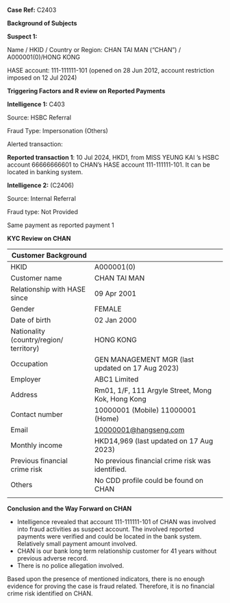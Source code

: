 **Case Ref:** C2403

**Background of Subjects**

**Suspect 1:**

Name / HKID / Country or Region: CHAN TAI MAN (“CHAN”) / A000001(0)/HONG KONG

HASE account: 111-111111-101 (opened on 28 Jun 2012, account restriction imposed on 12 Jul 2024)

**Triggering Factors and R eview on Reported Payments**

**Intelligence 1:** C403

Source: HSBC Referral

Fraud Type: Impersonation (Others)

Alerted transaction:

**Reported transaction 1**: 10 Jul 2024, HKD1, from MISS YEUNG KAI ’s HSBC account 66666666601 to CHAN’s HASE account 111-111111-101. It can be located in banking system.

**Intelligence 2:** (C2406)

Source: Internal Referral

Fraud type: Not Provided

Same payment as reported payment 1

**KYC Review on CHAN**

| **Customer Background** |  |
| --- | --- |
| HKID | A000001(0) |
| Customer name | CHAN TAI MAN |
| Relationship with HASE since | 09 Apr 2001 |
| Gender | FEMALE |
| Date of birth | 02 Jan 2000 |
| Nationality (country/region/ territory) | HONG KONG |
| Occupation | GEN MANAGEMENT MGR (last updated on 17 Aug 2023) |
| Employer | ABC1 Limited |
| Address | Rm01, 1/F, 111 Argyle Street, Mong Kok, Hong Kong |
| Contact number | 10000001 (Mobile) 11000001 (Home) |
| Email | 10000001@hangseng.com |
| Monthly income | HKD14,969 (last updated on 17 Aug 2023) |
| Previous financial crime risk | No previous financial crime risk was identified. |
| Others | No CDD profile could be found on CHAN |
|  |

**Conclusion and the Way Forward on CHAN**

* Intelligence revealed that account 111-111111-101 of CHAN was involved into fraud activities as suspect account. The involved reported payments were verified and could be located in the bank system. Relatively small payment amount involved.
* CHAN is our bank long term relationship customer for 41 years without previous adverse record.
* There is no police allegation involved.

Based upon the presence of mentioned indicators, there is no enough evidence for proving the case is fraud related. Therefore, it is no financial crime risk identified on CHAN.